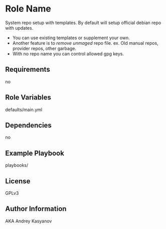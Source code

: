 Role Name
=========

System repo setup with templates. By default will setup official debian repo with updates.

* You can use existing templates or supplement your own.
* Another feature is to *remove unmaged* repo file. ex. Old manual repos, provider repos, other garbage.
* With no repo name you can control allowed gpg keys.

Requirements
------------

no

Role Variables
--------------

defaults/main.yml

Dependencies
------------

no

Example Playbook
----------------

playbooks/

License
-------

GPLv3

Author Information
------------------

AKA Andrey Kasyanov
